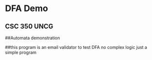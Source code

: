 # DFA Demo
## CSC 350 UNCG
##Automata demonstration

##this program is an email validator to test DFA no complex logic just a simple program
